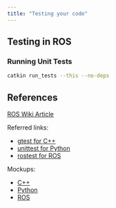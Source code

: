 ```yaml
---
title: "Testing your code"
---
```

## Testing in ROS

### Running Unit Tests
```bash
catkin run_tests --this --no-deps
```

## References
[ROS Wiki Article](http://wiki.ros.org/UnitTesting)

Referred links:

- [gtest for C++](https://github.com/google/googletest)
- [unittest for Python](https://docs.python.org/2/library/unittest.html)
- [rostest for ROS](http://wiki.ros.org/rostest)

Mockups:

- [C++](https://github.com/google/googletest/tree/master/googlemock)
- [Python](https://docs.python.org/3/library/unittest.mock.html)
- [ROS](http://wiki.ros.org/mock_objects)
